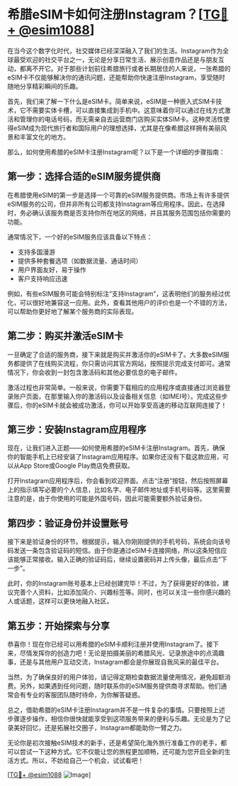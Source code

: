 # 希腊eSIM卡如何注册Instagram？[[TG💪+ @esim1088](https://t.me/s/esim1088)]

在当今这个数字化时代，社交媒体已经深深融入了我们的生活。Instagram作为全球最受欢迎的社交平台之一，无论是分享日常生活、展示创意作品还是与朋友互动，都离不开它。对于那些计划前往希腊旅行或者长期居住的人来说，一张希腊的eSIM卡不仅能够解决你的通讯问题，还能帮助你快速注册Instagram，享受随时随地分享精彩瞬间的乐趣。

首先，我们来了解一下什么是eSIM卡。简单来说，eSIM是一种嵌入式SIM卡技术，它不需要实体卡槽，可以直接集成到手机中。这意味着你可以通过在线方式激活和管理你的电话号码，而无需亲自去运营商门店购买实体SIM卡。这种灵活性使得eSIM成为现代旅行者和国际用户的理想选择，尤其是在像希腊这样拥有美丽风景和丰富文化的地方。

那么，如何使用希腊的eSIM卡注册Instagram呢？以下是一个详细的步骤指南：

## 第一步：选择合适的eSIM服务提供商

在希腊使用eSIM的第一步是选择一个可靠的eSIM服务提供商。市场上有许多提供eSIM服务的公司，但并非所有公司都支持Instagram等应用程序。因此，在选择时，务必确认该服务商是否支持你所在地区的网络，并且其服务范围包括你需要的功能。

通常情况下，一个好的eSIM服务应该具备以下特点：
- 支持多国漫游
- 提供多种套餐选项（如数据流量、通话时间）
- 用户界面友好，易于操作
- 客户支持响应迅速

例如，有些eSIM服务可能会特别标注“支持Instagram”，这表明他们的服务经过优化，可以很好地兼容这一应用。此外，查看其他用户的评价也是一个不错的方法，可以帮助你更好地了解某个服务商的实际表现。

## 第二步：购买并激活eSIM卡

一旦确定了合适的服务商，接下来就是购买并激活你的eSIM卡了。大多数eSIM服务都提供了在线购买流程，你只需访问其官方网站，按照提示完成支付即可。通常情况下，你会收到一封包含激活码和其他必要信息的电子邮件。

激活过程也非常简单。一般来说，你需要下载相应的应用程序或直接通过浏览器登录账户页面，在那里输入你的激活码以及设备相关信息（如IMEI号）。完成这些步骤后，你的eSIM卡就会被成功激活，你可以开始享受高速的移动互联网连接了！

## 第三步：安装Instagram应用程序

现在，让我们进入正题——如何使用希腊的eSIM卡注册Instagram。首先，确保你的智能手机上已经安装了Instagram应用程序。如果你还没有下载这款应用，可以从App Store或Google Play商店免费获取。

打开Instagram应用程序后，你会看到欢迎界面。点击“注册”按钮，然后按照屏幕上的指示填写必要的个人信息，比如名字、电子邮件地址或手机号码等。这里需要注意的是，由于你使用的可能是外国号码，因此可能需要额外验证身份。

## 第四步：验证身份并设置账号

接下来是验证身份的环节。根据提示，输入你刚刚提供的手机号码，系统会向该号码发送一条包含验证码的短信。由于你是通过eSIM卡连接网络，所以这条短信应该能够正常接收。输入正确的验证码后，继续设置密码并上传头像，最后点击“下一步”。

此时，你的Instagram账号基本上已经创建完毕！不过，为了获得更好的体验，建议完善个人资料，比如添加简介、兴趣标签等。同时，也可以关注一些你感兴趣的人或话题，这样可以更快地融入社区。

## 第五步：开始探索与分享

恭喜你！现在你已经可以用希腊的eSIM卡顺利注册并使用Instagram了。接下来，尽情发挥你的创造力吧！无论是拍摄美丽的希腊风光、记录旅途中的点滴趣事，还是与其他用户互动交流，Instagram都会是你展现自我风采的最佳平台。

当然，为了确保良好的用户体验，请记得定期检查数据流量使用情况，避免超额消费。另外，如果遇到任何问题，随时联系你的eSIM服务提供商寻求帮助。他们通常会有专业的客服团队随时待命，为你解答疑惑。

总之，借助希腊的eSIM卡注册Instagram并不是一件复杂的事情。只要按照上述步骤逐步操作，相信你很快就能享受到这项服务带来的便利与乐趣。无论是为了记录美好回忆，还是拓展社交圈子，Instagram都能助你一臂之力。

无论你是初次接触eSIM技术的新手，还是希望简化海外旅行准备工作的老手，都可以尝试一下这种方式。它不仅能让您的旅程更加顺畅，还可能为您开启全新的生活方式。所以，不妨给自己一个机会，试试看吧！

[[TG💪+ @esim1088](https://t.me/s/esim1088) ![Image](https://i.postimg.cc/4NQfJmqS/Snipaste-2025-05-13-00-14-12.png)]